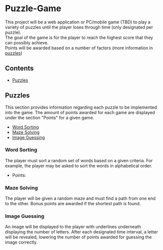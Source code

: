 # Puzzle-Game
This project will be a web application or PC/mobile game (TBD) to play a variety of puzzles until the player loses through time (only designated per puzzle). 
<br>
The goal of the game is for the player to reach the highest score that they can possibly achieve.
<br>
Points will be awarded based on a number of factors (more information in [puzzles](#puzzles))

## Contents
* [Puzzles](#puzzles)

## Puzzles
This section provides information regarding each puzzle to be implemented into the game. The amount of points awarded for each game are displayed under the section "Points" for a given game.
* [Word Sorting](#word-sorting)
* [Maze Solving](#maze-solving)
* [Image Guessing](#image-guessing)

### Word Sorting
The player must sort a random set of words based on a given criteria. For example, the player may be asked to sort the words in alphabetical order.
* Points:

### Maze Solving
The player will be given a random maze and must find a path from one end to the other. Bonus points are awarded if the shortest path is found.
### Image Guessing
An image will be displayed to the player with underlines underneath displaying the number of letters. After each designated time interval, a letter will be revealed, lowering the number of points awarded for guessing the image correctly.
